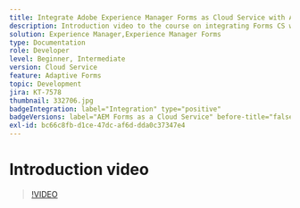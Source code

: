 ```yaml
---
title: Integrate Adobe Experience Manager Forms as Cloud Service with Acrobat Sign
description: Introduction video to the course on integrating Forms CS with Acrobat Sign
solution: Experience Manager,Experience Manager Forms
type: Documentation
role: Developer
level: Beginner, Intermediate
version: Cloud Service
feature: Adaptive Forms
topic: Development
jira: KT-7578
thumbnail: 332706.jpg
badgeIntegration: label="Integration" type="positive"
badgeVersions: label="AEM Forms as a Cloud Service" before-title="false"
exl-id: bc66c8fb-d1ce-47dc-af6d-dda0c37347e4
---
```

# Introduction video


>[!VIDEO](https://video.tv.adobe.com/v/332706?quality=12&learn=on)
